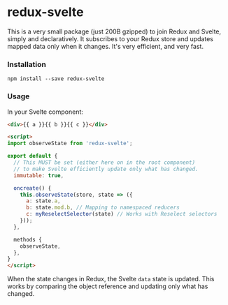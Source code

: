# redux-svelte
This is a very small package (just 200B gzipped) to join Redux and Svelte, simply and declaratively. It subscribes to your Redux store and updates mapped data only when it changes. It's very efficient, and very fast.

### Installation

```
npm install --save redux-svelte
```

### Usage

In your Svelte component:
```html
<div>{{ a }}{{ b }}{{ c }}</div>

<script>
import observeState from 'redux-svelte';

export default {
  // This MUST be set (either here on in the root component)
  // to make Svelte efficiently update only what has changed.
  immutable: true,

  oncreate() {
    this.observeState(store, state => ({
      a: state.a,
      b: state.mod.b, // Mapping to namespaced reducers
      c: myReselectSelector(state) // Works with Reselect selectors
    }));
  },

  methods {
    observeState,
  },
}
</script>
```
When the state changes in Redux, the Svelte `data` state is updated. This works by comparing the object reference and updating only what has changed.
